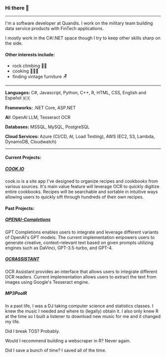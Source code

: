 ### Hi there 👋
---
I'm a software developer at Quandis. I work on the military team building data service products with FinTech applications. 

I mostly work in the C#/.NET space though I try to keep other skills sharp on the side.

#### Other interests include:
- rock climbing 🧗‍♂
- cooking 🧑🏼‍🍳
- finding vintage furniture 🪑

---
**Languages:** 
C#, Javascript, Python, C++, R, HTML, CSS, English and Español 🇲🇽

**Frameworks:** 
.NET Core, ASP.NET

**AI:**
OpenAI LLM, Tesseract OCR

**Databases:** 
MSSQL, MySQL, PostgreSQL

**Cloud Services:** 
Azure (CI/CD, AI, Load Testing), AWS (EC2, S3, Lambda, DynamoDB, Cloudwatch)

---

#### Current Projects:
##### [COOK.IO](https://github.com/brianespinoza/cook.io) 
cook.io is a site app I've designed to organize recipes and cookbooks from various sources. It's main value feature will leverage OCR to quickly digitize entire cookbooks. Recipes will be searchable and sortable in intuitive ways allowing users to quickly sift through hundreds of their own recipes.

#### Past Projects:
##### [OPENAI-Completions](https://github.com/brianespinoza/OpenAI)
GPT Completions enables users to integrate and leverage different variants of OpenAI's GPT models. The current implementation empowers users to generate creative, context-relevant text based on given prompts utilizing engines such as DaVinci, GPT-3.5-turbo, and GPT-4.

##### [OCRASSISTANT](https://github.com/brianespinoza/ocrassistant)
OCR Assistant provides an interface that allows users to integrate different OCR readers. Current implementation allows users to extract the text from images using Google's Tesseract engine.

##### MP3PoolR 
In a past life, I was a DJ taking computer science and statistics classes. I knew the music I needed and where to (legally) obtain it. I also only knew R at the time so I built a listener to download new music for me and it changed my life. 

Did I break TOS? Probably. 

Would I recommend building a webscraper in R? Never again. 

Did I save a bunch of time? I saved all of the time.
